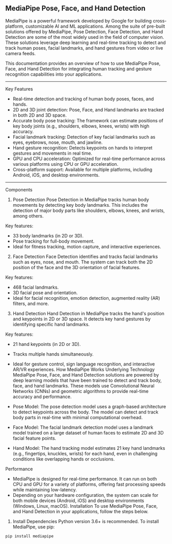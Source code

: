 ## MediaPipe Pose, Face, and Hand Detection


MediaPipe is a powerful framework developed by Google for building cross-platform, customizable AI and ML applications. Among the suite of pre-built solutions offered by MediaPipe, Pose Detection, Face Detection, and Hand Detection are some of the most widely used in the field of computer vision. These solutions leverage deep learning and real-time tracking to detect and track human poses, facial landmarks, and hand gestures from video or live camera feeds.

This documentation provides an overview of how to use MediaPipe Pose, Face, and Hand Detection for integrating human tracking and gesture recognition capabilities into your applications.
___
Key Features
- Real-time detection and tracking of human body poses, faces, and hands.
- 2D and 3D joint detection: Pose, Face, and Hand landmarks are tracked in both 2D and 3D space.
- Accurate body pose tracking: The framework can estimate positions of key body joints (e.g., shoulders, elbows, knees, wrists) with high accuracy.
- Facial landmark tracking: Detection of key facial landmarks such as eyes, eyebrows, nose, mouth, and jawline.
- Hand gesture recognition: Detects keypoints on hands to interpret gestures and movements in real time.
- GPU and CPU acceleration: Optimized for real-time performance across various platforms using CPU or GPU acceleration.
- Cross-platform support: Available for multiple platforms, including Android, iOS, and desktop environments.
___
Components
1. Pose Detection
Pose Detection in MediaPipe tracks human body movements by detecting key body landmarks. This includes the detection of major body parts like shoulders, elbows, knees, and wrists, among others.

Key features:
- 33 body landmarks (in 2D or 3D).
- Pose tracking for full-body movement.
- Ideal for fitness tracking, motion capture, and interactive experiences.

2. Face Detection
Face Detection identifies and tracks facial landmarks such as eyes, nose, and mouth. The system can track both the 2D position of the face and the 3D orientation of facial features.

Key features:
- 468 facial landmarks.
- 3D facial pose and orientation.
- Ideal for facial recognition, emotion detection, augmented reality (AR) filters, and more.

3. Hand Detection
Hand Detection in MediaPipe tracks the hand's position and keypoints in 2D or 3D space. It detects key hand gestures by identifying specific hand landmarks.

Key features:
- 21 hand keypoints (in 2D or 3D).
- Tracks multiple hands simultaneously.
- Ideal for gesture control, sign language recognition, and interactive AR/VR experiences.
How MediaPipe Works
Underlying Technology
MediaPipe Pose, Face, and Hand Detection solutions are powered by deep learning models that have been trained to detect and track body, face, and hand landmarks. These models use Convolutional Neural Networks (CNNs) and geometric algorithms to provide real-time accuracy and performance.

- Pose Model: The pose detection model uses a graph-based architecture to detect keypoints across the body. The model can detect and track body parts in real-time with minimal computational overhead.

- Face Model: The facial landmark detection model uses a landmark model trained on a large dataset of human faces to estimate 2D and 3D facial feature points.

- Hand Model: The hand tracking model estimates 21 key hand landmarks (e.g., fingertips, knuckles, wrists) for each hand, even in challenging conditions like overlapping hands or occlusions.

Performance
- MediaPipe is designed for real-time performance. It can run on both CPU and GPU for a variety of platforms, offering fast processing speeds while maintaining low-latency.
- Depending on your hardware configuration, the system can scale for both mobile devices (Android, iOS) and desktop environments (Windows, Linux, macOS).
Installation
To use MediaPipe Pose, Face, and Hand Detection in your applications, follow the steps below.

1. Install Dependencies
Python version 3.6+ is recommended. To install MediaPipe, use pip:
```bash
pip install mediapipe
```

